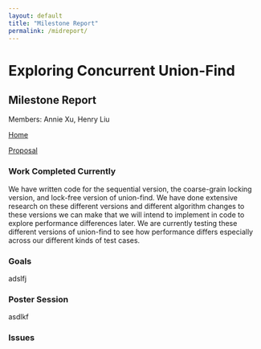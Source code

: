 ```yaml
---
layout: default
title: "Milestone Report"
permalink: /midreport/
---
```

# Exploring Concurrent Union-Find
## Milestone Report
Members: Annie Xu, Henry Liu

[Home](https://anncatz1.github.io/15418projectsite/)

[Proposal](https://anncatz1.github.io/15418projectsite/proposal)

### Work Completed Currently

We have written code for the sequential version, the coarse-grain locking version, and lock-free version of union-find. We have done extensive research on these different versions and different algorithm changes to these versions we can make that we will intend to implement in code to explore performance differences later. We are currently testing these different versions of union-find to see how performance differs especially across our different kinds of test cases. 

### Goals

adslfj

### Poster Session

asdlkf

### Issues
